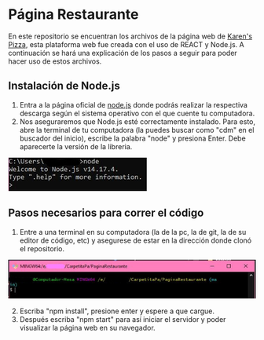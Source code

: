 # Página Restaurante

En este repositorio se encuentran los archivos de la página web de [Karen's Pizza](https://karenspizza.com/), esta plataforma web fue creada con el uso de REACT y Node.js. A continuación se hará una explicación de los pasos a seguir para poder hacer uso de estos archivos.

## Instalación de Node.js

1. Entra a la página oficial de [node.js](https://nodejs.org/es/download/) donde podrás realizar la respectiva descarga según el sistema operativo con el que cuente tu computadora.
2. Nos aseguraremos que Node.js esté correctamente instalado. Para esto, abre la terminal de tu computadora (la puedes buscar como "cdm" en el buscador del inicio), escribe la palabra "node" y presiona Enter. Debe aparecerte la versión de la libreria.

![](/cdm.jpg)

## Pasos necesarios para correr el código

1. Entre a una terminal en su computadora (la de la pc, la de git, la de su editor de código, etc) y asegurese de estar en la dirección donde clonó el repositorio.

![](/direccion.jpg)

2. Escriba "npm install", presione enter y espere a que cargue.
3. Después escriba "npm start" para así iniciar el servidor y poder visualizar la página web en su navegador.





